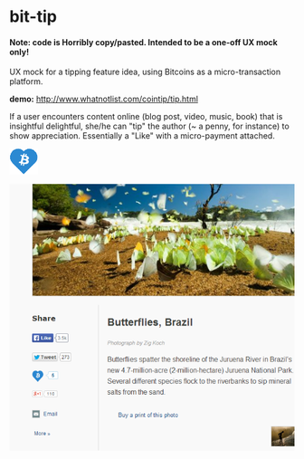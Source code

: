 bit-tip
=======

#### Note: code is Horribly copy/pasted. Intended to be a one-off UX mock only!

UX mock for a tipping feature idea, using Bitcoins as a micro-transaction platform.

**demo:**
http://www.whatnotlist.com/cointip/tip.html

If a user encounters content online (blog post, video, music, book) that is insightful delightful, she/he can "tip" the author (~ a penny, for instance) to show appreciation. Essentially a "Like" with a micro-payment attached.

![alt text](https://raw.githubusercontent.com/confiscate/bit-tip/master/tip_bit_transparent2.png "Tip icon")



![alt text](https://raw.githubusercontent.com/confiscate/bit-tip/master/screenshot.png "Screenshot")


